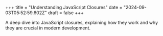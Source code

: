 +++
title = "Understanding JavaScript Closures"
date = "2024-09-03T05:52:59.602Z"
draft = false
+++

  A deep dive into JavaScript closures, explaining how they work and why they are crucial in modern development.
        